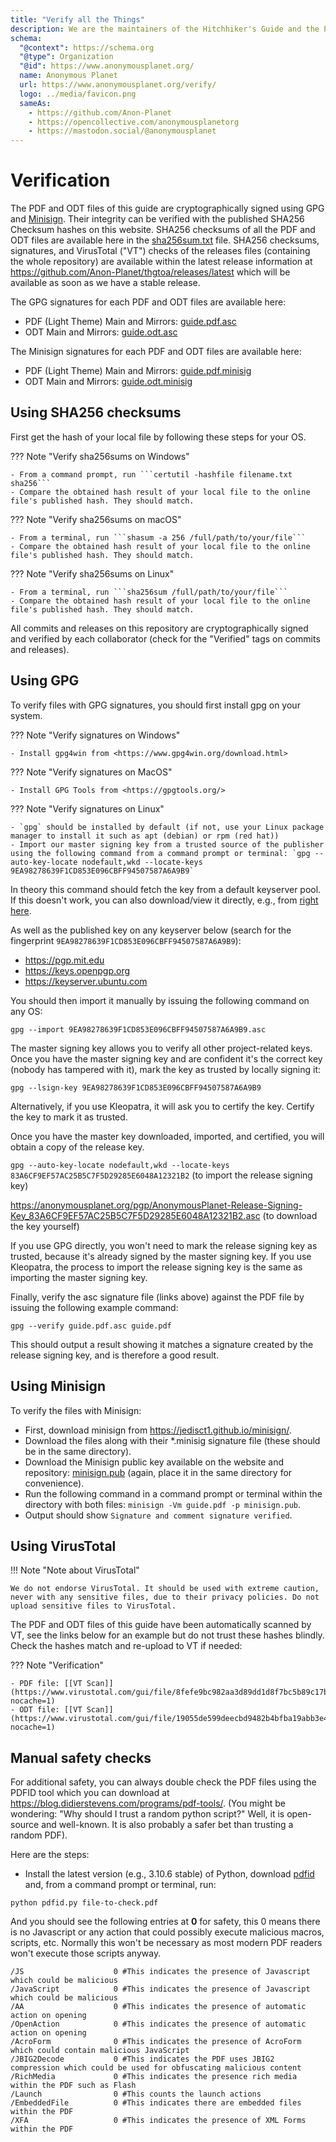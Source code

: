 ```yaml
---
title: "Verify all the Things"
description: We are the maintainers of the Hitchhiker's Guide and the PSA Matrix space.
schema:
  "@context": https://schema.org
  "@type": Organization
  "@id": https://www.anonymousplanet.org/
  name: Anonymous Planet
  url: https://www.anonymousplanet.org/verify/
  logo: ../media/favicon.png
  sameAs:
    - https://github.com/Anon-Planet
    - https://opencollective.com/anonymousplanetorg
    - https://mastodon.social/@anonymousplanet
---
```

# Verification

The PDF and ODT files of this guide are cryptographically signed using GPG and [Minisign](https://jedisct1.github.io/minisign). Their integrity can be verified with the published SHA256 Checksum hashes on this website. SHA256 checksums of all the PDF and ODT files are available here in the [sha256sum.txt](./sha256sum.txt) file. SHA256 checksums, signatures, and VirusTotal ("VT") checks of the releases files (containing the whole repository) are available within the latest release information at <https://github.com/Anon-Planet/thgtoa/releases/latest> which will be available as soon as we have a stable release.

The GPG signatures for each PDF and ODT files are available here:
- PDF (Light Theme) Main and Mirrors: [guide.pdf.asc](./guide.pdf.asc)
- ODT Main and Mirrors: [guide.odt.asc](./guide.odt.asc)

The Minisign signatures for each PDF and ODT files are available here:
- PDF (Light Theme) Main and Mirrors: [guide.pdf.minisig](./guide.pdf.minisig)
- ODT Main and Mirrors: [guide.odt.minisig](./guide.odt.minisig)

## Using SHA256 checksums

First get the hash of your local file by following these steps for your OS.

??? Note "Verify sha256sums on Windows"

    - From a command prompt, run ```certutil -hashfile filename.txt sha256```
    - Compare the obtained hash result of your local file to the online file's published hash. They should match.

??? Note "Verify sha256sums on macOS"

    - From a terminal, run ```shasum -a 256 /full/path/to/your/file```
    - Compare the obtained hash result of your local file to the online file's published hash. They should match.

??? Note "Verify sha256sums on Linux"

    - From a terminal, run ```sha256sum /full/path/to/your/file```
    - Compare the obtained hash result of your local file to the online file's published hash. They should match.

All commits and releases on this repository are cryptographically signed and verified by each collaborator (check for the "Verified" tags on commits and releases).

## Using GPG

To verify files with GPG signatures, you should first install gpg on your system.

??? Note "Verify signatures on Windows"

    - Install gpg4win from <https://www.gpg4win.org/download.html>

??? Note "Verify signatures on MacOS"

    - Install GPG Tools from <https://gpgtools.org/>

??? Note "Verify signatures on Linux"

    - `gpg` should be installed by default (if not, use your Linux package manager to install it such as apt (debian) or rpm (red hat))
    - Import our master signing key from a trusted source of the publisher using the following command from a command prompt or terminal: `gpg --auto-key-locate nodefault,wkd --locate-keys 9EA98278639F1CD853E096CBFF94507587A6A9B9`

In theory this command should fetch the key from a default keyserver pool. If this doesn't work, you can also download/view it directly, e.g., from [right here](../pgp/anonymousplanet-master.asc).

As well as the published key on any keyserver below (search for the fingerprint ```9EA98278639F1CD853E096CBFF94507587A6A9B9```):
- <https://pgp.mit.edu>
- <https://keys.openpgp.org>
- <https://keyserver.ubuntu.com>

You should then import it manually by issuing the following command on any OS:

```gpg --import 9EA98278639F1CD853E096CBFF94507587A6A9B9.asc```

The master signing key allows you to verify all other project-related keys. Once you have the master signing key and are confident it's the correct key (nobody has tampered with it), mark the key as trusted by locally signing it:

```gpg --lsign-key 9EA98278639F1CD853E096CBFF94507587A6A9B9```

Alternatively, if you use Kleopatra, it will ask you to certify the key. Certify the key to mark it as trusted.

Once you have the master key downloaded, imported, and certified, you will obtain a copy of the release key.

```gpg --auto-key-locate nodefault,wkd --locate-keys 83A6CF9EF57AC25B5C7F5D29285E6048A12321B2``` (to import the release signing key)

<https://anonymousplanet.org/pgp/AnonymousPlanet-Release-Signing-Key_83A6CF9EF57AC25B5C7F5D29285E6048A12321B2.asc> (to download the key yourself)

If you use GPG directly, you won't need to mark the release signing key as trusted, because it's already signed by the master signing key. If you use Kleopatra, the process to import the release signing key is the same as importing the master signing key.

Finally, verify the asc signature file (links above) against the PDF file by issuing the following example command:

```gpg --verify guide.pdf.asc guide.pdf```

This should output a result showing it matches a signature created by the release signing key, and is therefore a good result.

## Using Minisign

To verify the files with Minisign:

- First, download minisign from <https://jedisct1.github.io/minisign/>.
- Download the files along with their \*.minisig signature file (these should be in the same directory).
- Download the Minisign public key available on the website and repository: [minisign.pub](minisign.pub) (again, place it in the same directory for convenience).
- Run the following command in a command prompt or terminal within the directory with both files: ```minisign -Vm guide.pdf -p minisign.pub```.
- Output should show ```Signature and comment signature verified```.

## Using VirusTotal

!!! Note "Note about VirusTotal"

    We do not endorse VirusTotal. It should be used with extreme caution, never with any sensitive files, due to their privacy policies. Do not upload sensitive files to VirusTotal.

The PDF and ODT files of this guide have been automatically scanned by VT, see the links below for an example but do not trust these hashes blindly. Check the hashes match and re-upload to VT if needed:

??? Note "Verification"

    - PDF file: [[VT Scan]](https://www.virustotal.com/gui/file/8fefe9bc982aa3d89dd1d8f7bc5b89c17b7e5d212826c21c87f2c0795668fac3?nocache=1)
    - ODT file: [[VT Scan]](https://www.virustotal.com/gui/file/19055de599deecbd9482b4bfba19abb3e44fa9c8b53fefee3d2bd9c587f6ac1e?nocache=1)

## Manual safety checks

For additional safety, you can always double check the PDF files using the PDFID tool which you can download at <https://blog.didierstevens.com/programs/pdf-tools/>. (You might be wondering: "Why should I trust a random python script?" Well, it is open-source and well-known. It is also probably a safer bet than trusting a random PDF).

Here are the steps:

- Install the latest version (e.g., 3.10.6 stable) of Python, download [pdfid](https://didierstevens.com/files/software/pdfid_v0_2_8.zip) and, from a command prompt or terminal, run:

```python pdfid.py file-to-check.pdf```

And you should see the following entries at **0** for safety, this 0 means there is no Javascript or any action that could possibly execute malicious macros, scripts, etc. Normally this won't be necessary as most modern PDF readers won't execute those scripts anyway.

```
/JS                    0 #This indicates the presence of Javascript which could be malicious
/JavaScript            0 #This indicates the presence of Javascript which could be malicious
/AA                    0 #This indicates the presence of automatic action on opening
/OpenAction            0 #This indicates the presence of automatic action on opening
/AcroForm              0 #This indicates the presence of AcroForm which could contain malicious JavaScript
/JBIG2Decode           0 #This indicates the PDF uses JBIG2 compression which could be used for obfuscating malicious content
/RichMedia             0 #This indicates the presence rich media within the PDF such as Flash
/Launch                0 #This counts the launch actions
/EmbeddedFile          0 #This indicates there are embedded files within the PDF
/XFA                   0 #This indicates the presence of XML Forms within the PDF
```

